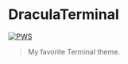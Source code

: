 # DraculaTerminal
[![PWS](http://img.shields.io/badge/PWS-NetOperatorWibby/DraculaTerminal-07d0eb.svg?style=flat-square)](https://paulwebb.software/NetOperatorWibby/DraculaTerminal)

> My favorite Terminal theme.